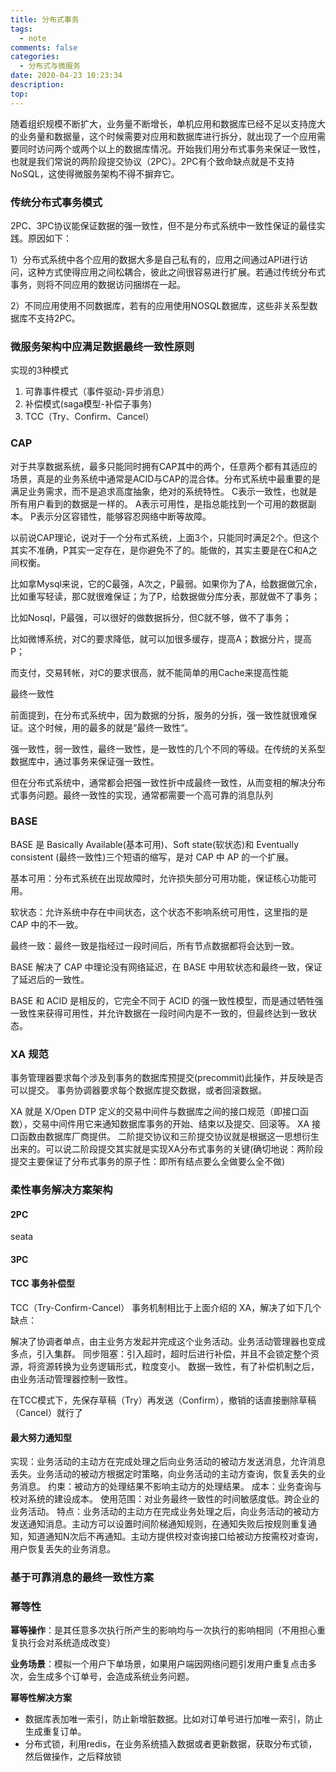 ```yaml
---
title: 分布式事务
tags:
  - note
comments: false
categories:
  - 分布式与微服务
date: 2020-04-23 10:23:34
description:
top:
---
```


随着组织规模不断扩大，业务量不断增长，单机应用和数据库已经不足以支持庞大的业务量和数据量，这个时候需要对应用和数据库进行拆分，就出现了一个应用需要同时访问两个或两个以上的数据库情况。开始我们用分布式事务来保证一致性，也就是我们常说的两阶段提交协议（2PC）。2PC有个致命缺点就是不支持NoSQL，这使得微服务架构不得不摒弃它。

### 传统分布式事务模式

2PC、3PC协议能保证数据的强一致性，但不是分布式系统中一致性保证的最佳实践。原因如下：

1）分布式系统中各个应用的数据大多是自己私有的，应用之间通过API进行访问，这种方式使得应用之间松耦合，彼此之间很容易进行扩展。若通过传统分布式事务，则将不同应用的数据访问捆绑在一起。

2）不同应用使用不同数据库，若有的应用使用NOSQL数据库，这些非关系型数据库不支持2PC。

### 微服务架构中应满足数据最终一致性原则

实现的3种模式

1) 可靠事件模式（事件驱动-异步消息）
2) 补偿模式(saga模型-补偿子事务)
3) TCC（Try、Confirm、Cancel）

### CAP

对于共享数据系统，最多只能同时拥有CAP其中的两个，任意两个都有其适应的场景，真是的业务系统中通常是ACID与CAP的混合体。分布式系统中最重要的是满足业务需求，而不是追求高度抽象，绝对的系统特性。
C表示一致性，也就是所有用户看到的数据是一样的。
A表示可用性，是指总能找到一个可用的数据副本。
P表示分区容错性，能够容忍网络中断等故障。

以前说CAP理论，说对于一个分布式系统，上面3个，只能同时满足2个。但这个其实不准确，P其实一定存在，是你避免不了的。能做的，其实主要是在C和A之间权衡。

比如拿Mysql来说，它的C最强，A次之，P最弱。如果你为了A，给数据做冗余，比如重写轻读，那C就很难保证；为了P，给数据做分库分表，那就做不了事务；

比如Nosql，P最强，可以很好的做数据拆分，但C就不够，做不了事务；

比如微博系统，对C的要求降低，就可以加很多缓存，提高A；数据分片，提高P；

而支付，交易转帐，对C的要求很高，就不能简单的用Cache来提高性能

最终一致性

前面提到，在分布式系统中，因为数据的分拆，服务的分拆，强一致性就很难保证。这个时候，用的最多的就是“最终一致性“。

强一致性，弱一致性，最终一致性，是一致性的几个不同的等级。在传统的关系型数据库中，通过事务来保证强一致性。

但在分布式系统中，通常都会把强一致性折中成最终一致性，从而变相的解决分布式事务问题。最终一致性的实现，通常都需要一个高可靠的消息队列

### BASE

BASE 是 Basically Available(基本可用)、Soft state(软状态)和 Eventually consistent (最终一致性)三个短语的缩写，是对 CAP 中 AP 的一个扩展。

基本可用：分布式系统在出现故障时，允许损失部分可用功能，保证核心功能可用。

软状态：允许系统中存在中间状态，这个状态不影响系统可用性，这里指的是 CAP 中的不一致。

最终一致：最终一致是指经过一段时间后，所有节点数据都将会达到一致。

BASE 解决了 CAP 中理论没有网络延迟，在 BASE 中用软状态和最终一致，保证了延迟后的一致性。

BASE 和 ACID 是相反的，它完全不同于 ACID 的强一致性模型，而是通过牺牲强一致性来获得可用性，并允许数据在一段时间内是不一致的，但最终达到一致状态。

### XA 规范

事务管理器要求每个涉及到事务的数据库预提交(precommit)此操作，并反映是否可以提交。
事务协调器要求每个数据库提交数据，或者回滚数据。

XA 就是 X/Open DTP 定义的交易中间件与数据库之间的接口规范（即接口函数），交易中间件用它来通知数据库事务的开始、结束以及提交、回滚等。 XA 接口函数由数据库厂商提供。
二阶提交协议和三阶提交协议就是根据这一思想衍生出来的。可以说二阶段提交其实就是实现XA分布式事务的关键(确切地说：两阶段提交主要保证了分布式事务的原子性：即所有结点要么全做要么全不做)

### 柔性事务解决方案架构

#### 2PC

seata

#### 3PC

#### TCC 事务补偿型

TCC（Try-Confirm-Cancel） 事务机制相比于上面介绍的 XA，解决了如下几个缺点：

解决了协调者单点，由主业务方发起并完成这个业务活动。业务活动管理器也变成多点，引入集群。
同步阻塞：引入超时，超时后进行补偿，并且不会锁定整个资源，将资源转换为业务逻辑形式，粒度变小。
数据一致性，有了补偿机制之后，由业务活动管理器控制一致性。

在TCC模式下，先保存草稿（Try）再发送（Confirm），撤销的话直接删除草稿（Cancel）就行了

#### 最大努力通知型

实现：业务活动的主动方在完成处理之后向业务活动的被动方发送消息，允许消息丢失。业务活动的被动方根据定时策略，向业务活动的主动方查询，恢复丢失的业务消息。
约束：被动方的处理结果不影响主动方的处理结果。
成本：业务查询与校对系统的建设成本。
使用范围：对业务最终一致性的时间敏感度低。跨企业的业务活动。
特点：业务活动的主动方在完成业务处理之后，向业务活动的被动方发送通知消息。主动方可以设置时间阶梯通知规则，在通知失败后按规则重复通知，知道通知N次后不再通知。主动方提供校对查询接口给被动方按需校对查询，用户恢复丢失的业务消息。


### 基于可靠消息的最终一致性方案

### 幂等性

**幂等操作**：是其任意多次执行所产生的影响均与一次执行的影响相同（不用担心重复执行会对系统造成改变）

**业务场景**：模拟一个用户下单场景，如果用户端因网络问题引发用户重复点击多次，会生成多个订单号，会造成系统业务问题。

**幂等性解决方案**
* 数据库表加唯一索引，防止新增脏数据。比如对订单号进行加唯一索引，防止生成重复订单。
* 分布式锁，利用redis，在业务系统插入数据或者更新数据，获取分布式锁，然后做操作，之后释放锁

